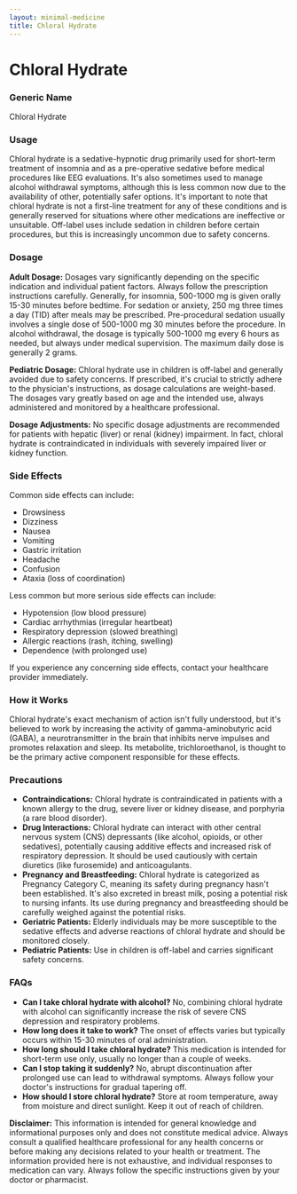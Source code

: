 ```yaml
---
layout: minimal-medicine
title: Chloral Hydrate
---
```


# Chloral Hydrate
### Generic Name
Chloral Hydrate

### Usage

Chloral hydrate is a sedative-hypnotic drug primarily used for short-term treatment of insomnia and as a pre-operative sedative before medical procedures like EEG evaluations. It's also sometimes used to manage alcohol withdrawal symptoms, although this is less common now due to the availability of other, potentially safer options.  It's important to note that chloral hydrate is not a first-line treatment for any of these conditions and is generally reserved for situations where other medications are ineffective or unsuitable.  Off-label uses include sedation in children before certain procedures, but this is increasingly uncommon due to safety concerns.


### Dosage

**Adult Dosage:** Dosages vary significantly depending on the specific indication and individual patient factors.  Always follow the prescription instructions carefully.  Generally, for insomnia, 500-1000 mg is given orally 15-30 minutes before bedtime. For sedation or anxiety, 250 mg three times a day (TID) after meals may be prescribed.  Pre-procedural sedation usually involves a single dose of 500-1000 mg 30 minutes before the procedure. In alcohol withdrawal, the dosage is typically 500-1000 mg every 6 hours as needed, but always under medical supervision. The maximum daily dose is generally 2 grams.

**Pediatric Dosage:**  Chloral hydrate use in children is off-label and generally avoided due to safety concerns. If prescribed, it's crucial to strictly adhere to the physician's instructions, as dosage calculations are weight-based. The dosages vary greatly based on age and the intended use, always administered and monitored by a healthcare professional.


**Dosage Adjustments:**  No specific dosage adjustments are recommended for patients with hepatic (liver) or renal (kidney) impairment. In fact, chloral hydrate is contraindicated in individuals with severely impaired liver or kidney function.


### Side Effects

Common side effects can include:

* Drowsiness
* Dizziness
* Nausea
* Vomiting
* Gastric irritation
* Headache
* Confusion
*  Ataxia (loss of coordination)


Less common but more serious side effects can include:

* Hypotension (low blood pressure)
* Cardiac arrhythmias (irregular heartbeat)
* Respiratory depression (slowed breathing)
* Allergic reactions (rash, itching, swelling)
* Dependence (with prolonged use)

If you experience any concerning side effects, contact your healthcare provider immediately.


### How it Works

Chloral hydrate's exact mechanism of action isn't fully understood, but it's believed to work by increasing the activity of gamma-aminobutyric acid (GABA), a neurotransmitter in the brain that inhibits nerve impulses and promotes relaxation and sleep.  Its metabolite, trichloroethanol, is thought to be the primary active component responsible for these effects.


### Precautions

* **Contraindications:**  Chloral hydrate is contraindicated in patients with a known allergy to the drug, severe liver or kidney disease, and porphyria (a rare blood disorder).
* **Drug Interactions:** Chloral hydrate can interact with other central nervous system (CNS) depressants (like alcohol, opioids, or other sedatives), potentially causing additive effects and increased risk of respiratory depression. It should be used cautiously with certain diuretics (like furosemide) and anticoagulants.
* **Pregnancy and Breastfeeding:** Chloral hydrate is categorized as Pregnancy Category C, meaning its safety during pregnancy hasn't been established. It's also excreted in breast milk, posing a potential risk to nursing infants.  Its use during pregnancy and breastfeeding should be carefully weighed against the potential risks.
* **Geriatric Patients:** Elderly individuals may be more susceptible to the sedative effects and adverse reactions of chloral hydrate and should be monitored closely.
* **Pediatric Patients:** Use in children is off-label and carries significant safety concerns.

### FAQs

* **Can I take chloral hydrate with alcohol?** No, combining chloral hydrate with alcohol can significantly increase the risk of severe CNS depression and respiratory problems.
* **How long does it take to work?** The onset of effects varies but typically occurs within 15-30 minutes of oral administration.
* **How long should I take chloral hydrate?** This medication is intended for short-term use only, usually no longer than a couple of weeks.
* **Can I stop taking it suddenly?**  No, abrupt discontinuation after prolonged use can lead to withdrawal symptoms.  Always follow your doctor's instructions for gradual tapering off.
* **How should I store chloral hydrate?** Store at room temperature, away from moisture and direct sunlight. Keep it out of reach of children.

**Disclaimer:** This information is intended for general knowledge and informational purposes only and does not constitute medical advice. Always consult a qualified healthcare professional for any health concerns or before making any decisions related to your health or treatment.  The information provided here is not exhaustive, and individual responses to medication can vary.  Always follow the specific instructions given by your doctor or pharmacist.
